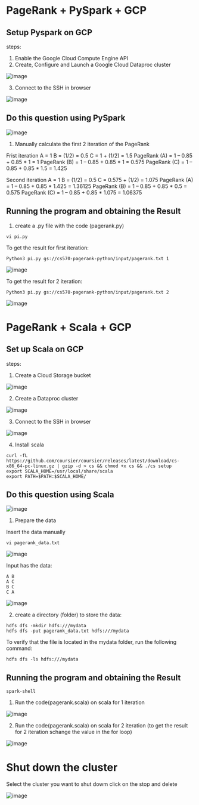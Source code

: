 <h1>PageRank + PySpark + GCP </h1>
<h2>Setup Pyspark on GCP</h2>

steps:   

1. Enable the Google Cloud Compute Engine API    
2. Create, Configure and Launch a Google Cloud Dataproc cluster

![image](https://github.com/Ashritha-lopelli/CloudComputing/assets/124090003/3ac5195e-f9a1-4f75-8c3f-d4d09ac005c2)

3. Connect to the SSH in browser

![image](https://github.com/Ashritha-lopelli/CloudComputing/assets/124090003/b020ae93-f7ad-4d0f-845c-e25c16436a13)

<h2>Do this question using PySpark</h2>

![image](https://github.com/Ashritha-lopelli/CloudComputing/assets/124090003/ff58f0b1-ca35-46f1-a521-d82a11089903)

1. Manually calculate the first 2 iteration of the PageRank

Frist iteration A = 1 B = (1/2) = 0.5 C = 1 + (1/2) = 1.5 PageRank (A) = 1 – 0.85 + 0.85 * 1 = 1 PageRank (B) = 1 – 0.85 + 0.85 * 1 = 0.575 PageRank (C) = 1 – 0.85 + 0.85 * 1.5 = 1.425

Second iteration A = 1 B = (1/2) = 0.5 C = 0.575 + (1/2) = 1.075 PageRank (A) = 1 – 0.85 + 0.85 * 1.425 = 1.36125 PageRank (B) = 1 – 0.85 + 0.85 * 0.5 = 0.575 PageRank (C) = 1 – 0.85 + 0.85 * 1.075 = 1.06375

<h2>Running the program and obtaining the Result</h2>

1. create a .py file with the code (pagerank.py)

```
vi pi.py
```
To get the result for first iteration:
```
Python3 pi.py gs://cs570-pagerank-python/input/pagerank.txt 1
```
![image](https://github.com/Ashritha-lopelli/CloudComputing/assets/124090003/e0d8ac6b-4f01-4d32-aa87-4e71d9742af3)

To get the result for 2 iteration:
```
Python3 pi.py gs://cs570-pagerank-python/input/pagerank.txt 2
```
![image](https://github.com/Ashritha-lopelli/CloudComputing/assets/124090003/4c489d63-292b-4429-9632-d23d1230ee6a)

<h1>PageRank + Scala + GCP</h1>

<h2>Set up Scala on GCP</h2>

steps:

1. Create a Cloud Storage bucket
 
![image](https://github.com/Ashritha-lopelli/CloudComputing/assets/124090003/5aa352ee-36d4-444b-8d57-8e66dc812f86)

2. Create a Dataproc cluster

![image](https://github.com/Ashritha-lopelli/CloudComputing/assets/124090003/69f25365-d73a-4c59-92b3-3eeb39ed3b4d)

3. Connect to the SSH in browser

![image](https://github.com/Ashritha-lopelli/CloudComputing/assets/124090003/b020ae93-f7ad-4d0f-845c-e25c16436a13)

4. Install scala

```
curl -fL https://github.com/coursier/coursier/releases/latest/download/cs-x86_64-pc-linux.gz | gzip -d > cs && chmod +x cs && ./cs setup
export SCALA_HOME=/usr/local/share/scala 
export PATH=$PATH:$SCALA_HOME/
```

<h2>Do this question using Scala</h2>

![image](https://github.com/Ashritha-lopelli/CloudComputing/assets/124090003/ff58f0b1-ca35-46f1-a521-d82a11089903)

1. Prepare the data

Insert the data manually

```
vi pagerank_data.txt
```
![image](https://github.com/Ashritha-lopelli/CloudComputing/assets/124090003/8a392275-8c7b-4916-bc30-47811331dbfb)

Input has the data:

```
A B
A C
B C
C A
```

![image](https://github.com/Ashritha-lopelli/CloudComputing/assets/124090003/7016b8bd-0253-4a1c-9bc6-a84507048b64)

2. create a directory (folder) to store the data:

```
hdfs dfs -mkdir hdfs:///mydata 
hdfs dfs -put pagerank_data.txt hdfs:///mydata
```

To verify that the file is located in the mydata folder, run the following command:

```
hdfs dfs -ls hdfs:///mydata
```

<h2>Running the program and obtaining the Result</h2>

```
spark-shell
```
1. Run the code(pagerank.scala) on scala for 1 iteration

![image](https://github.com/Ashritha-lopelli/CloudComputing/assets/124090003/fe918907-9a1e-48af-8857-f8f4aeb622ac)

2. Run the code(pagerank.scala) on scala for 2 iteration (to get the result for 2 iteration schange the value in the for loop)

![image](https://github.com/Ashritha-lopelli/CloudComputing/assets/124090003/a49a46b2-5ebe-4216-a696-ee418663bcf3)

<h1>Shut down the cluster</h1>

Select the cluster you want to shut dowm click on the stop and delete

![image](https://github.com/Ashritha-lopelli/CloudComputing/assets/124090003/482de418-1f39-450c-ad25-75f748c8e0f8)
